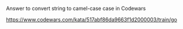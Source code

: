 Answer to convert string to camel-case case in Codewars

https://www.codewars.com/kata/517abf86da9663f1d2000003/train/go